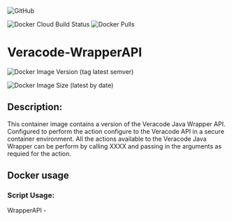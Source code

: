 

![GitHub](https://img.shields.io/github/license/dennismedeiros/veracode-wrapperapi-container?style=plastic)

![Docker Cloud Build Status](https://img.shields.io/docker/cloud/build/dennismedeiros/veracode-wrapperapi)
![Docker Pulls](https://img.shields.io/docker/pulls/dennismedeiros/veracode-wrapperapi)

# Veracode-WrapperAPI

![Docker Image Version (tag latest semver)](https://img.shields.io/docker/v/dennismedeiros/veracode-wrapperapi/latest)

![Docker Image Size (latest by date)](https://img.shields.io/docker/image-size/dennismedeiros/veracode-wrapperapi)


## Description: 
This container image contains a version of the Veracode Java Wrapper API. Configured to perform the action configure to the Veracode API in a secure container environment. All the actions available to the Veracode Java Wrapper can be perform by calling XXXX and passing in the arguments as requied for the action. 

## Docker usage


### Script Usage: 
WrapperAPI -<actions>



